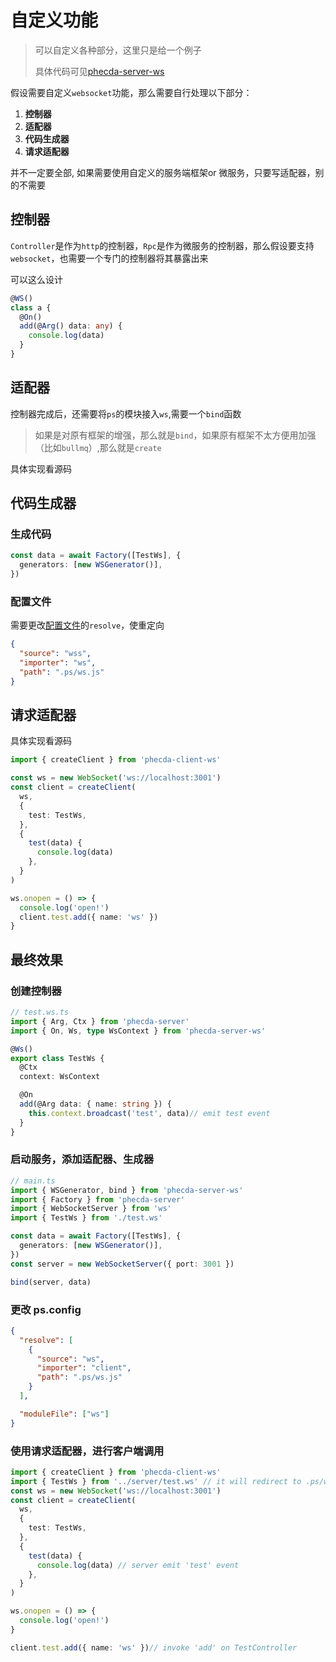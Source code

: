 # 自定义功能

> 可以自定义各种部分，这里只是给一个例子
>
> 具体代码可见[phecda-server-ws](https://github.com/fgsreally/phecda-ws)

假设需要自定义`websocket`功能，那么需要自行处理以下部分：

1. **控制器**
2. **适配器**
3. **代码生成器**
4. **请求适配器**

并不一定要全部, 如果需要使用自定义的服务端框架or 微服务，只要写适配器，别的不需要


## 控制器

`Controller`是作为`http`的控制器，`Rpc`是作为微服务的控制器，那么假设要支持`websocket`，也需要一个专门的控制器将其暴露出来

可以这么设计

```ts
@WS()
class a {
  @On()
  add(@Arg() data: any) {
    console.log(data)
  }
}
```

## 适配器
控制器完成后，还需要将`ps`的模块接入`ws`,需要一个`bind`函数

> 如果是对原有框架的增强，那么就是`bind`，如果原有框架不太方便用加强（比如`bullmq`）,那么就是`create`

具体实现看源码


## 代码生成器
### 生成代码

```ts
const data = await Factory([TestWs], {
  generators: [new WSGenerator()],
})
```
### 配置文件

需要更改[配置文件](./command.md#phecda-init)的`resolve`，使重定向

```json
{
  "source": "wss",
  "importer": "ws",
  "path": ".ps/ws.js"
}
```

## 请求适配器

具体实现看源码

```ts
import { createClient } from 'phecda-client-ws'

const ws = new WebSocket('ws://localhost:3001')
const client = createClient(
  ws,
  {
    test: TestWs,
  },
  {
    test(data) {
      console.log(data)
    },
  }
)

ws.onopen = () => {
  console.log('open!')
  client.test.add({ name: 'ws' })
}
```

## 最终效果

### 创建控制器

```ts
// test.ws.ts
import { Arg, Ctx } from 'phecda-server'
import { On, Ws, type WsContext } from 'phecda-server-ws'

@Ws()
export class TestWs {
  @Ctx
  context: WsContext

  @On
  add(@Arg data: { name: string }) {
    this.context.broadcast('test', data)// emit test event
  }
}
```

### 启动服务，添加适配器、生成器

```ts
// main.ts
import { WSGenerator, bind } from 'phecda-server-ws'
import { Factory } from 'phecda-server'
import { WebSocketServer } from 'ws'
import { TestWs } from './test.ws'

const data = await Factory([TestWs], {
  generators: [new WSGenerator()],
})
const server = new WebSocketServer({ port: 3001 })

bind(server, data)
```

### 更改 ps.config

```json
{
  "resolve": [
    {
      "source": "ws",
      "importer": "client",
      "path": ".ps/ws.js"
    }
  ],

  "moduleFile": ["ws"]
}
```

### 使用请求适配器，进行客户端调用

```ts
import { createClient } from 'phecda-client-ws'
import { TestWs } from '../server/test.ws' // it will redirect to .ps/ws.js
const ws = new WebSocket('ws://localhost:3001')
const client = createClient(
  ws,
  {
    test: TestWs,
  },
  {
    test(data) {
      console.log(data) // server emit 'test' event
    },
  }
)

ws.onopen = () => {
  console.log('open!')
}

client.test.add({ name: 'ws' })// invoke 'add' on TestController
```
